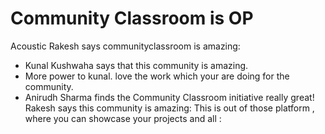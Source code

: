 # Community Classroom is OP
Acoustic Rakesh says communityclassroom is amazing:
- Kunal Kushwaha says that this community is amazing.
- More power to kunal. love the work which your are doing for the community.
- Anirudh Sharma finds the Community Classroom initiative really great!
Rakesh says this community is amazing:
This is out of those platform , where you can showcase your projects and all  : 
